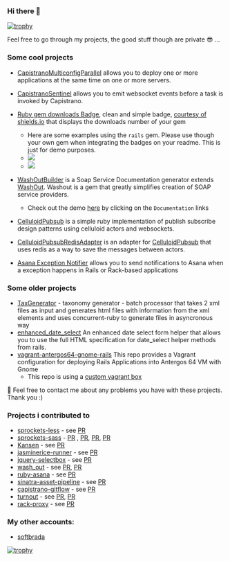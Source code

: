 ### Hi there 👋

<!--
**bogdanRada/bogdanRada** is a ✨ _special_ ✨ repository because its `README.md` (this file) appears on your GitHub profile.

Here are some ideas to get you started:

- 🔭 I’m currently working on ...
- 🌱 I’m currently learning ...
- 👯 I’m looking to collaborate on ...
- 🤔 I’m looking for help with ...
- 💬 Ask me about ...
- 📫 How to reach me: ...
- 😄 Pronouns: ...
- ⚡ Fun fact: ...
-->

[![trophy](https://github-profile-trophy.vercel.app/?username=bogdanRada)](https://github.com/ryo-ma/github-profile-trophy)

Feel free to go through my projects, the good stuff though are private 😎 ...

### Some cool projects

-  [CapistranoMulticonfigParallel](https://github.com/bogdanRada/capistrano_multiconfig_parallel) allows you to deploy one or more applications at the same time on one or more servers.

- [CapistranoSentinel](https://github.com/bogdanRada/capistrano_sentinel)  allows you to emit websocket events before a task is invoked by Capistrano.

- [Ruby gem downloads Badge](https://github.com/bogdanRada/ruby-gem-downloads-badge), clean and simple badge, [courtesy of shields.io](https://github.com/badges/shields) that displays the downloads number of your gem
    - Here are some examples using the `rails` gem. Please use though your own gem when integrating the badges on your readme. This is just for demo purposes. 
    -  ![](https://ruby-gem-downloads-badge.herokuapp.com/rails?type=total)
    -  ![](https://ruby-gem-downloads-badge.herokuapp.com/rails?type=total&metric=true)
 
- [WashOutBuilder](https://github.com/bogdanRada/washout_builder)  is a Soap Service Documentation generator extends [WashOut](https://github.com/inossidabile/wash_out). Washout is a gem that greatly simplifies creation of SOAP service providers. 
    - Check out the demo [here](http://washout-builder.herokuapp.com/)  by clicking on the `Documentation` links 
    
- [CelluloidPubsub](https://github.com/bogdanRada/celluloid_pubsub) is a simple ruby implementation of publish subscribe design patterns using celluloid actors and websockets.

- [CelluloidPubsubRedisAdapter](https://github.com/bogdanRada/celluloid_pubsub_redis_adapter) is an adapter for [CelluloidPubsub](https://github.com/bogdanRada/celluloid_pubsub) that uses redis as a way to save the messages between actors.
   
- [Asana Exception Notifier](https://github.com/bogdanRada/asana_exception_notifier) allows you to send notifications to Asana when a exception happens in Rails or Rack-based applications

### Some older projects 
 - [TaxGenerator](https://github.com/bogdanRada/tax_generator) - taxonomy generator - batch processor that takes 2 xml files as input and generates html files with information from the xml elements and uses concurrent-ruby to generate files in asyncronous way
  - [enhanced_date_select](https://github.com/bogdanRada/enhanced_date_select) An enhanced date select form helper that allows you to use the full HTML specification for date_select helper methods from rails. 
 - [vagrant-antergos64-gnome-rails](https://github.com/bogdanRada/vagrant-antergos64-gnome-rails) This repo provides a Vagrant configuration for deploying Rails Applications into Antergos 64 VM with Gnome
     - This repo is using a [custom vagrant box](https://app.vagrantup.com/bogdanRada/boxes/antergos64-gnome)
  
💬 Feel free to contact me about any problems you have with these projects. Thank you :)  
   
### Projects i contributed to
 - [sprockets-less](https://github.com/lloeki/sprockets-less) - see [PR](https://github.com/lloeki/sprockets-less/pull/5)
 - [sprockets-sass](https://github.com/petebrowne/sprockets-sass) - [PR](https://github.com/petebrowne/sprockets-sass/pull/38) , [PR](https://github.com/petebrowne/sprockets-sass/pull/39), [PR](https://github.com/petebrowne/sprockets-sass/pull/40), [PR](https://github.com/petebrowne/sprockets-sass/pull/41)  
- [Kansen](https://github.com/valikos/kansen) - see [PR](https://github.com/valikos/kansen/pull/1) 
 - [jasminerice-runner](https://github.com/gaslight/jasminerice-runner) - see [PR](https://github.com/gaslight/jasminerice-runner/pull/10)
 - [jquery-selectbox](https://github.com/marcj/jquery-selectBox) - see [PR](https://github.com/marcj/jquery-selectBox/pull/177) 
 - [wash_out](https://github.com/inossidabile/wash_out) - see [PR](https://github.com/inossidabile/wash_out/pull/234), [PR](https://github.com/inossidabile/wash_out/pull/208)  
 - [ruby-asana](https://github.com/Asana/ruby-asana) - see [PR](https://github.com/Asana/ruby-asana/pull/52)
 - [sinatra-asset-pipeline](https://github.com/kalasjocke/sinatra-asset-pipeline) - see [PR](https://github.com/kalasjocke/sinatra-asset-pipeline/pull/60)
 - [capistrano-gitflow](https://github.com/technicalpickles/capistrano-gitflow) - see [PR](https://github.com/technicalpickles/capistrano-gitflow/pull/11)
 - [turnout](https://github.com/biola/turnout) - see [PR](https://github.com/biola/turnout/pull/37), [PR](https://github.com/biola/turnout/pull/35) 
 - [rack-proxy](https://github.com/ncr/rack-proxy) - see [PR](https://github.com/ncr/rack-proxy/pull/55) 
 
### My other accounts:  
* [softbrada](https://github.com/softbrada)

[![trophy](https://github-profile-trophy.vercel.app/?username=softbrada&row=1&column=1)](https://github.com/ryo-ma/github-profile-trophy)


